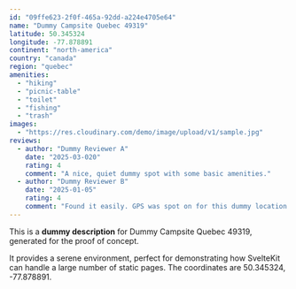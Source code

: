 ```yaml
---
id: "09ffe623-2f0f-465a-92dd-a224e4705e64"
name: "Dummy Campsite Quebec 49319"
latitude: 50.345324
longitude: -77.878891
continent: "north-america"
country: "canada"
region: "quebec"
amenities:
  - "hiking"
  - "picnic-table"
  - "toilet"
  - "fishing"
  - "trash"
images:
  - "https://res.cloudinary.com/demo/image/upload/v1/sample.jpg"
reviews:
  - author: "Dummy Reviewer A"
    date: "2025-03-020"
    rating: 4
    comment: "A nice, quiet dummy spot with some basic amenities."
  - author: "Dummy Reviewer B"
    date: "2025-01-05"
    rating: 4
    comment: "Found it easily. GPS was spot on for this dummy location."
---
```


This is a **dummy description** for Dummy Campsite Quebec 49319, generated for the proof of concept.

It provides a serene environment, perfect for demonstrating how SvelteKit can handle a large number of static pages. The coordinates are 50.345324, -77.878891.
